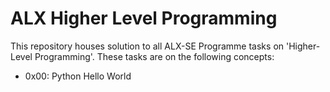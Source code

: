 # ALX Higher Level Programming

This repository houses solution to all ALX-SE Programme tasks on 'Higher-Level Programming'. These tasks are on the following concepts:

- 0x00: Python Hello World
